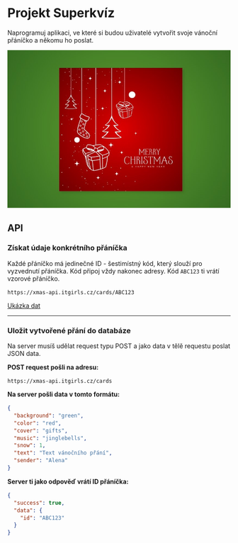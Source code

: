 # Projekt Superkvíz

Naprogramuj aplikaci, ve které si budou uživatelé vytvořit svoje vánoční přáníčko a někomu ho poslat.

![ukázka Vánočního přáníčka](pranicko-ukazka.jpg)



## API

### Získat údaje konkrétního přáníčka

Každé přáníčko má jedinečné ID - šestimístný kód, který slouží pro vyzvednutí přáníčka.
Kód připoj vždy nakonec adresy. Kód `ABC123` ti vrátí vzorové přáníčko.

```
https://xmas-api.itgirls.cz/cards/ABC123
```
[Ukázka dat](https://xmas-api.itgirls.cz/cards/ABC123)

---

### Uložit vytvořené přání do databáze

Na server musíš udělat request typu POST a jako data v tělě requestu poslat JSON data.

**POST request pošli na adresu:**
```
https://xmas-api.itgirls.cz/cards
```

**Na server pošli data v tomto formátu:**
```json
{
  "background": "green",
  "color": "red",
  "cover": "gifts",
  "music": "jinglebells",
  "snow": 1,
  "text": "Text vánočního přání",
  "sender": "Alena"
}
```

**Server ti jako odpověď vrátí ID přáníčka:**
```json
{
  "success": true,
  "data": {
    "id": "ABC123"
  }
}
```

